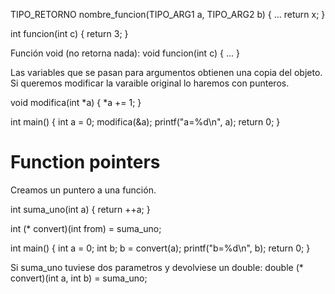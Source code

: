 TIPO_RETORNO nombre_funcion(TIPO_ARG1 a, TIPO_ARG2 b) {
  ...
  return x;
}


int funcion(int c) {
  return 3;
}


Función void (no retorna nada):
void funcion(int c) {
  ...
}


Las variables que se pasan para argumentos obtienen una copia del objeto.
Si queremos modificar la varaible original lo haremos con punteros.

void modifica(int *a) {
  *a += 1;
}

int main() {
  int a = 0;
  modifica(&a);
  printf("a=%d\n", a);
  return 0;
}



# Function pointers
Creamos un puntero a una función.

int suma_uno(int a) {
  return ++a;
}

int (* convert)(int from) = suma_uno;

int main() {
  int a = 0;
  int b;
  b = convert(a);
  printf("b=%d\n", b);
  return 0;
}


Si suma_uno tuviese dos parametros y devolviese un double:
double (* convert)(int a, int b) = suma_uno;
